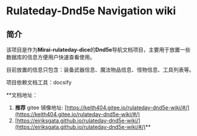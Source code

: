 # Rulateday-Dnd5e Navigation wiki

## 简介

该项目是作为**Mirai-rulateday-dice**的**Dnd5e**导航文档项目，主要用于放置一些数据库的信息方便用户快速查看使用。

目前放置的信息只包含：装备武器信息、魔法物品信息、怪物信息、工具列表等。

项目依赖文档工具：docsify

**文档地址：
1. **推荐** gitee 镜像地址: [https://keith404.gitee.io/rulateday-dnd5e-wiki/#/](https://keith404.gitee.io/rulateday-dnd5e-wiki/#/) 
2. [https://eiriksgata.github.io/rulateday-dnd5e-wiki/](https://eiriksgata.github.io/rulateday-dnd5e-wiki/#/)**
